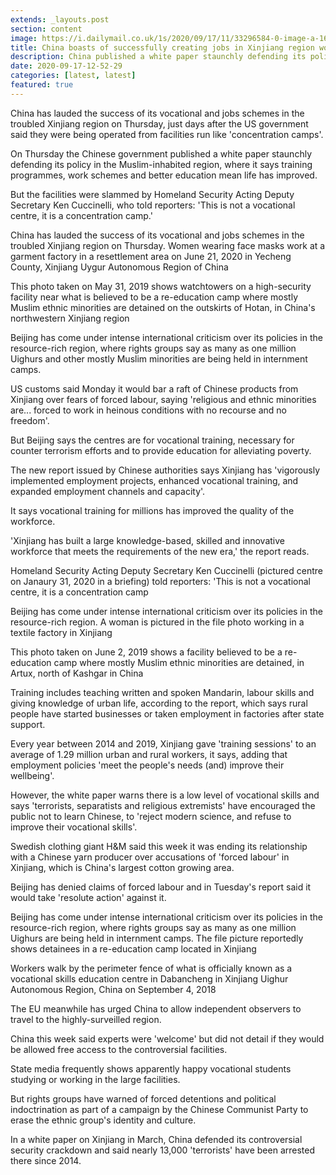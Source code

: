 ```yaml
---
extends: _layouts.post
section: content
image: https://i.dailymail.co.uk/1s/2020/09/17/11/33296584-0-image-a-16_1600339631875.jpg 
title: China boasts of successfully creating jobs in Xinjiang region work scheme 
description: China published a white paper staunchly defending its policy in the Muslim-inhabited region, where it says training programmes, work schemes and better education mean life has improved. 
date: 2020-09-17-12-52-29 
categories: [latest, latest] 
featured: true 
--- 
```

China has lauded the success of its vocational and jobs schemes in the troubled Xinjiang region on Thursday, just days after the US government said they were being operated from facilities run like 'concentration camps'.

On Thursday the Chinese government published a white paper staunchly defending its policy in the Muslim-inhabited region, where it says training programmes, work schemes and better education mean life has improved. 

But the facilities were slammed by Homeland Security Acting Deputy Secretary Ken Cuccinelli, who told reporters: 'This is not a vocational centre, it is a concentration camp.' 

China has lauded the success of its vocational and jobs schemes in the troubled Xinjiang region on Thursday. Women wearing face masks work at a garment factory in a resettlement area on June 21, 2020 in Yecheng County, Xinjiang Uygur Autonomous Region of China

This photo taken on May 31, 2019 shows watchtowers on a high-security facility near what is believed to be a re-education camp where mostly Muslim ethnic minorities are detained on the outskirts of Hotan, in China's northwestern Xinjiang region

Beijing has come under intense international criticism over its policies in the resource-rich region, where rights groups say as many as one million Uighurs and other mostly Muslim minorities are being held in internment camps.

US customs said Monday it would bar a raft of Chinese products from Xinjiang over fears of forced labour, saying 'religious and ethnic minorities are... forced to work in heinous conditions with no recourse and no freedom'.

But Beijing says the centres are for vocational training, necessary for counter terrorism efforts and to provide education for alleviating poverty.

The new report issued by Chinese authorities says Xinjiang has 'vigorously implemented employment projects, enhanced vocational training, and expanded employment channels and capacity'.

It says vocational training for millions has improved the quality of the workforce.

'Xinjiang has built a large knowledge-based, skilled and innovative workforce that meets the requirements of the new era,' the report reads.

Homeland Security Acting Deputy Secretary Ken Cuccinelli (pictured centre on Janaury 31, 2020 in a briefing) told reporters: 'This is not a vocational centre, it is a concentration camp

Beijing has come under intense international criticism over its policies in the resource-rich region. A woman is pictured in the file photo working in a textile factory in Xinjiang

This photo taken on June 2, 2019 shows a facility believed to be a re-education camp where mostly Muslim ethnic minorities are detained, in Artux, north of Kashgar in China

Training includes teaching written and spoken Mandarin, labour skills and giving knowledge of urban life, according to the report, which says rural people have started businesses or taken employment in factories after state support.

Every year between 2014 and 2019, Xinjiang gave 'training sessions' to an average of 1.29 million urban and rural workers, it says, adding that employment policies 'meet the people's needs (and) improve their wellbeing'.

However, the white paper warns there is a low level of vocational skills and says 'terrorists, separatists and religious extremists' have encouraged the public not to learn Chinese, to 'reject modern science, and refuse to improve their vocational skills'.

Swedish clothing giant H&M said this week it was ending its relationship with a Chinese yarn producer over accusations of 'forced labour' in Xinjiang, which is China's largest cotton growing area.

Beijing has denied claims of forced labour and in Tuesday's report said it would take 'resolute action' against it.

Beijing has come under intense international criticism over its policies in the resource-rich region, where rights groups say as many as one million Uighurs are being held in internment camps. The file picture reportedly shows detainees in a re-education camp located in Xinjiang

Workers walk by the perimeter fence of what is officially known as a vocational skills education centre in Dabancheng in Xinjiang Uighur Autonomous Region, China on September 4, 2018

The EU meanwhile has urged China to allow independent observers to travel to the highly-surveilled region.

China this week said experts were 'welcome' but did not detail if they would be allowed free access to the controversial facilities.

State media frequently shows apparently happy vocational students studying or working in the large facilities.

But rights groups have warned of forced detentions and political indoctrination as part of a campaign by the Chinese Communist Party to erase the ethnic group's identity and culture.

In a white paper on Xinjiang in March, China defended its controversial security crackdown and said nearly 13,000 'terrorists' have been arrested there since 2014.

